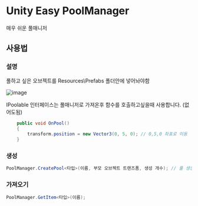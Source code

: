 # Unity Easy PoolManager
매우 쉬운 풀매니저
## 사용법
### 설명
풀하고 싶은 오브젝트를 Resources\Prefabs 폴더안에 넣어놔야함

![image](https://user-images.githubusercontent.com/64355834/126892204-972d5dc3-5b07-4d2d-b9ca-4d8c274f2f09.png)

IPoolable 인터페이스는 풀매니저로 가져온후 함수를 호출하고싶을때 사용합니다. (없어도됨)
```c#
    public void OnPool()
    {
        transform.position = new Vector3(0, 5, 0); // 0,5,0 좌표로 이동
    }
```
### 생성
```c#
PoolManager.CreatePool<타입>(이름, 부모 오브젝트 트랜즈폼, 생성 개수); // 풀 생성
```
### 가져오기
```c#
PoolManager.GetItem<타입>(이름);
```
